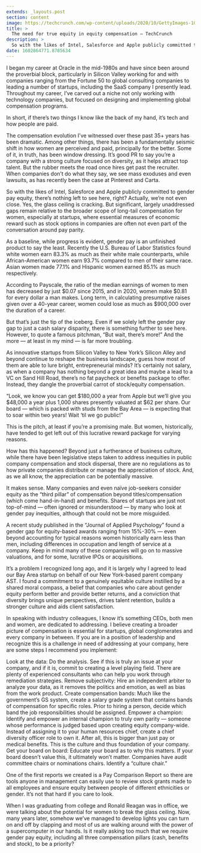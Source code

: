 ```yaml
--- 
extends: _layouts.post 
section: content 
image: https://techcrunch.com/wp-content/uploads/2020/10/GettyImages-1076591904.jpg?w=600 
title: > 
  The need for true equity in equity compensation – TechCrunch 
description: > 
  So with the likes of Intel, Salesforce and Apple publicly committed to gender pay equity, there’s nothing left to see here, right?As a baseline, while progress is evident, gender pay is an unfinished product to say the least.Even if we solely left the gender pay gap to just a cash salary disparity, there is something further to see here.Many companies and even naïve job-seekers consider equity as the “third pillar” of compensation beyond titles/compensation (which come hand-in-hand) and benefits.Is it really asking too much that we require gender pay equity, including all three compensation pillars (cash, benefits and stock), to be a priority? 
date: 1602864771.8785634 
--- 
```

I began my career at Oracle in the mid-1980s and have since been around the proverbial block, particularly in Silicon Valley working for and with companies ranging from the Fortune 50 to global consulting companies to leading a number of startups, including the SaaS company I presently lead. Throughout my career, I’ve carved out a niche not only working with technology companies, but focused on designing and implementing global compensation programs.

In short, if there’s two things I know like the back of my hand, it’s tech and how people are paid.

The compensation evolution I’ve witnessed over these past 35+ years has been dramatic. Among other things, there has been a fundamentally seismic shift in how women are perceived and paid, principally for the better. Some of it, in truth, has been window dressing. It’s good PR to say you’re a company with a strong culture focused on diversity, as it helps attract top talent. But the rubber meets the road once hires get past the recruiter. When companies don’t do what they say, we see mass exoduses and even lawsuits, as has recently been the case at Pinterest and Carta.

So with the likes of Intel, Salesforce and Apple publicly committed to gender pay equity, there’s nothing left to see here, right? Actually, we’re not even close. Yes, the glass ceiling is cracking. But significant, largely unaddressed gaps remain relative to the broader scope of long-tail compensation for women, especially at startups, where essential measures of economic reward such as stock options in companies are often not even part of the conversation around pay parity.

As a baseline, while progress is evident, gender pay is an unfinished product to say the least. Recently the U.S. Bureau of Labor Statistics found white women earn 83.3% as much as their white male counterparts, while African-American women earn 93.7% compared to men of their same race. Asian women made 77.1% and Hispanic women earned 85.1% as much respectively.

According to Payscale, the ratio of the median earnings of women to men has decreased by just $0.07 since 2015, and in 2020, women make $0.81 for every dollar a man makes. Long term, in calculating presumptive raises given over a 40-year career, women could lose as much as $900,000 over the duration of a career.

But that’s just the tip of the iceberg. Even if we solely left the gender pay gap to just a cash salary disparity, there is something further to see here. However, to quote a famous pitchman, “But wait, there’s more!” And the more — at least in my mind — is far more troubling.

As innovative startups from Silicon Valley to New York’s Silicon Alley and beyond continue to reshape the business landscape, guess how most of them are able to lure bright, entrepreneurial minds? It’s certainly not salary, as when a company has nothing beyond a great idea and maybe a lead to a VC on Sand Hill Road, there’s no fat paycheck or benefits package to offer. Instead, they dangle the proverbial carrot of stock/equity compensation.

“Look, we know you can get $180,000 a year from Apple but we’ll give you $48,000 a year plus 1,000 shares presently valuated at $62 per share. Our board — which is packed with studs from the Bay Area — is expecting that to soar within two years! Wait ‘til we go public!”

This is the pitch, at least if you’re a promising male. But women, historically, have tended to get left out of this lucrative reward package for varying reasons.

How has this happened? Beyond just a furtherance of business culture, while there have been legislative steps taken to address inequities in public company compensation and stock dispersal, there are no regulations as to how private companies distribute or manage the appreciation of stock. And, as we all know, the appreciation can be potentially massive.

It makes sense. Many companies and even naïve job-seekers consider equity as the “third pillar” of compensation beyond titles/compensation (which come hand-in-hand) and benefits. Shares of startups are just not top-of-mind — often ignored or misunderstood — by many who look at gender pay inequities, although that could not be more misguided.

A recent study published in the “Journal of Applied Psychology” found a gender gap for equity-based awards ranging from 15%-30% — even beyond accounting for typical reasons women historically earn less than men, including differences in occupation and length of service at a company. Keep in mind many of these companies will go on to massive valuations, and for some, lucrative IPOs or acquisitions.

It’s a problem I recognized long ago, and it is largely why I agreed to lead our Bay Area startup on behalf of our New York-based parent company AST. I found a commitment to a genuinely equitable culture instilled by a shared moral compass, a belief that companies who care about gender equity perform better and provide better returns, and a conviction that diversity brings unique perspectives, drives talent retention, builds a stronger culture and aids client satisfaction.

In speaking with industry colleagues, I know it’s something CEOs, both men and women, are dedicated to addressing. I believe creating a broader picture of compensation is essential for startups, global conglomerates and every company in between. If you are in a position of leadership and recognize this is a challenge in need of addressing at your company, here are some steps I recommend you implement:

Look at the data: Do the analysis. See if this is truly an issue at your company, and if it is, commit to creating a level playing field. There are plenty of experienced consultants who can help you work through remediation strategies. Remove subjectivity: Hire an independent arbiter to analyze your data, as it removes the politics and emotion, as well as bias from the work product. Create compensation bands: Much like the government’s GS system, create a salary grade system that contains bands of compensation for specific roles. Prior to hiring a person, decide which band the job responsibilities should be assigned. Empower a champion: Identify and empower an internal champion to truly own parity — someone whose performance is judged based upon creating equity company-wide. Instead of assigning it to your human resources chief, create a chief diversity officer role to own it. After all, this is bigger than just pay or medical benefits. This is the culture and thus foundation of your company. Get your board on board: Educate your board as to why this matters. If your board doesn’t value this, it ultimately won’t matter. Companies have audit committee chairs or nominations chairs. Identify a “culture chair.”

One of the first reports we created is a Pay Comparison Report so there are tools anyone in management can easily use to review stock grants made to all employees and ensure equity between people of different ethnicities or gender. It’s not that hard if you care to look.

When I was graduating from college and Ronald Reagan was in office, we were talking about the potential for women to break the glass ceiling. Now, many years later, somehow we’ve managed to develop lights you can turn on and off by clapping and most of us are walking around with the power of a supercomputer in our hands. Is it really asking too much that we require gender pay equity, including all three compensation pillars (cash, benefits and stock), to be a priority?